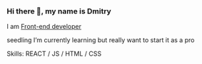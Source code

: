 ### Hi there 👋, my name is Dmitry
I am [Front-end developer](https://sites.google.com/view/burlykodmitry/%D0%B3%D0%BB%D0%B0%D0%B2%D0%BD%D0%B0%D1%8F-%D1%81%D1%82%D1%80%D0%B0%D0%BD%D0%B8%D1%86%D0%B0)

seedling I’m currently learning but really want to start it as a pro

Skills: REACT / JS / HTML / CSS
